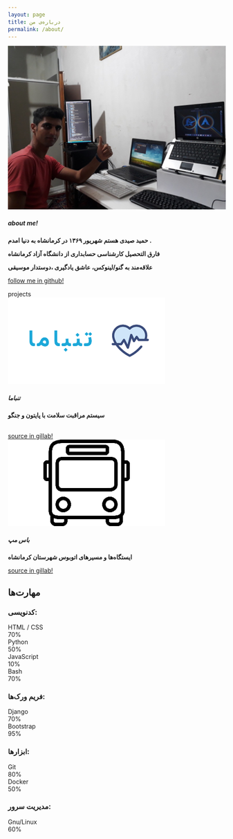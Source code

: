 ```yaml
---
layout: page
title: درباره‌ی من
permalink: /about/
---
```



<div class="card">
				<img class="card-img-top" src="/images/hamid.jpg" alt="Card image cap">
				<div class="card-body">
					<h5 class="card-title">about me!</h5>
					<p class="card-text"><strong>
حمید صیدی هستم شهریور ۱۳۶۹ در کرمانشاه به دنیا امدم .

فارق التحصیل کارشناسی حسابداری از دانشگاه آزاد کرمانشاه

علاقه‌مند به گنو/لینوکس، عاشق یادگیری ،دوستدار موسیقی</strong></p>
					<a href="https://github.com/herotux" class="btn btn-warning">follow me in github!</a>
				</div>
			</div>

<div class="text-center">
		<div class="p-3 mb-2 bg-primary text-white">projects</div>
	</div>

  <div class="card-deck">
    <div class="card">
      <img class="card-img-top" src="/images/tanbama.png" alt="Card image cap">
      <div class="card-body" height="400">
        <h5 class="card-title">تنباما</h5>
        <p class="card-text"><strong>سیستم مراقبت سلامت با پایتون و جنگو</strong></p>
        <br>
        <a href="https://gitlab.com/freetux/tanbama/" class="btn btn-warning">source in gillab!</a>
      </div>
    </div>
    <div class="card">
      <img class="card-img-top" src="/images/busmap.png" alt="Card image cap">
      <div class="card-body">
        <h5 class="card-title">باس مپ</h5>
        <p class="card-text"><strong>ایستگاه‌ها و مسیرهای اتوبوس شهرستان کرمانشاه </strong></p>
        <a href="https://gitlab.com/freetux/busmap/" class="btn btn-warning">source in gillab!</a>
      </div>
    </div>
  </div>




<div class="align-center">
  <h2>
    مهارت‌ها
  </h2>
</div>

### کدنویسی:
<section class="skills">
  <div class="row">
    <div class="col-12 col-sm-3 name">
      HTML / CSS
    </div>
    <div class="col-12 col-sm-9">
      <div class="progress">
        <div class="progress-bar progress-bar-striped bg-mycolor" role="progressbar" aria-valuenow="70" aria-valuemin="0" aria-valuemax="100" style="width: 70%;">
          70%
        </div>
      </div>
    </div>
  </div>
  <div class="row">
    <div class="col-12 col-sm-3 name">
      Python
    </div>
    <div class="col-12 col-sm-9">
      <div class="progress">
        <div class="progress-bar progress-bar-striped bg-mycolor" role="progressbar" aria-valuenow="50" aria-valuemin="0" aria-valuemax="100" style="width: 50%;">
          50%
        </div>
      </div>
    </div>
  </div>
  <div class="row">
    <div class="col-12 col-sm-3 name">
      JavaScript
    </div>
    <div class="col-12 col-sm-9">
      <div class="progress">
        <div class="progress-bar progress-bar-striped bg-mycolor" role="progressbar" aria-valuenow="10" aria-valuemin="0" aria-valuemax="100" style="width: 10%;">
          10%
        </div>
      </div>
    </div>
  </div>
  <div class="row">
    <div class="col-12 col-sm-3 name">
      Bash
    </div>
    <div class="col-12 col-sm-9">
      <div class="progress">
        <div class="progress-bar progress-bar-striped bg-mycolor" role="progressbar" aria-valuenow="70" aria-valuemin="0" aria-valuemax="100" style="width: 70%;">
          70%
        </div>
      </div>
    </div>
  </div>
</section>

### فریم ورک‌ها:
<section class="skills">
  <div class="row">
    <div class="col-12 col-sm-3 name">
      Django
    </div>
    <div class="col-12 col-sm-9">
      <div class="progress">
        <div class="progress-bar progress-bar-striped bg-mycolor" role="progressbar" aria-valuenow="70" aria-valuemin="0" aria-valuemax="100" style="width: 70%;">
          70%
        </div>
    </div>
    </div>
  </div>
  <div class="row">
    <div class="col-12 col-sm-3 name">
      Bootstrap
    </div>
    <div class="col-12 col-sm-9">
      <div class="progress">
        <div class="progress-bar progress-bar-striped bg-mycolor" role="progressbar" aria-valuenow="95" aria-valuemin="0" aria-valuemax="100" style="width: 95%;">
          95%
        </div>
      </div>
    </div>
  </div>
</section>


### ابزارها:
<section class="skills">
  <div class="row">
    <div class="col-12 col-sm-3 name">
      Git
    </div>
    <div class="col-12 col-sm-9">
      <div class="progress">
        <div class="progress-bar progress-bar-striped bg-mycolor" role="progressbar" aria-valuenow="80" aria-valuemin="0" aria-valuemax="100" style="width: 80%;">
          80%
        </div>
      </div>
    </div>
  </div>
  <div class="row">
    <div class="col-12 col-sm-3 name">
      Docker
    </div>
    <div class="col-12 col-sm-9">
      <div class="progress">
        <div class="progress-bar progress-bar-striped bg-mycolor" role="progressbar" aria-valuenow="50" aria-valuemin="0" aria-valuemax="100" style="width: 50%;">
          50%
        </div>
      </div>
    </div>
  </div>
</section>

### مدیریت سرور:
<section class="skills">
  <div class="row">
    <div class="col-12 col-sm-3 name">
      Gnu/Linux
    </div>
    <div class="col-12 col-sm-9">
      <div class="progress">
        <div class="progress-bar progress-bar-striped bg-mycolor" role="progressbar" aria-valuenow="60" aria-valuemin="0" aria-valuemax="100" style="width: 60%;">
          60%
        </div>
      </div>
    </div>
  </div>
</section>
